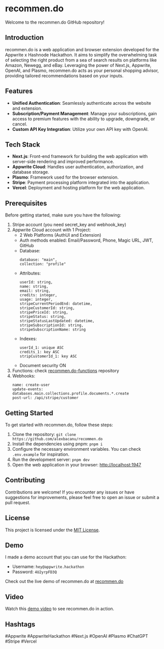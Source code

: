 # recommen.do

Welcome to the recommen.do GitHub repository!

## Introduction

recommen.do is a web application and browser extension developed for the Appwrite x Hashnode Hackathon. It aims to simplify the overwhelming task of selecting the right product from a sea of search results on platforms like Amazon, Newegg, and eBay. Leveraging the power of Next.js, Appwrite, OpenAI, and Plasmo, recommen.do acts as your personal shopping advisor, providing tailored recommendations based on your inputs.

## Features

- **Unified Authentication**: Seamlessly authenticate across the website and extension.
- **Subscription/Payment Management**: Manage your subscriptions, gain access to premium features with the ability to upgrade, downgrade, or cancel.
- **Custom API Key Integration**: Utilize your own API key with OpenAI.

## Tech Stack

- **Next.js**: Front-end framework for building the web application with server-side rendering and improved performance.
- **Appwrite Cloud**: Handles user authentication, authorization, and database storage.
- **Plasmo**: Framework used for the browser extension.
- **Stripe**: Payment processing platform integrated into the application.
- **Vercel**: Deployment and hosting platform for the web application.

## Prerequisites

Before getting started, make sure you have the following:

1. Stripe account (you need secret_key and webhook_key)
2. Appwrite Cloud account with 1 Project:
    - 2 Web Platforms (AuthUI and Extension)
    - Auth methods enabled: Email/Password, Phone, Magic URL, JWT, GitHub
    - Database:
        ```
        database: "main",
        collection: "profile"
        ```
    - Attributes:
        ```
        userId: string,
        name: string,
        email: string,
        credits: integer,
        usage: integer,
        stripeCurrentPeriodEnd: datetime,
        stripeCustomerId: string,
        stripePriceId: string,
        stripeStatus: string,
        stripeStatusLastUpdated: datetime,
        stripeSubscriptionId: string,
        stripeSubscriptionName: string
        ```
    - Indexes:
        ```
        userId_1: unique ASC
        credits_1: key ASC
        stripCustomerId_1: key ASC
        ```
    - Document security ON
3. Functions: check [recommen.do-functions](https://github.com/alexbacanu/recommen.do-functions) repository
4. Webhooks:
    ```
    name: create-user
    update-events: databases.main.collections.profile.documents.*.create
    post-url: /api/stripe/customer
    ```

## Getting Started

To get started with recommen.do, follow these steps:

1. Clone the repository: `git clone https://github.com/alexbacanu/recommen.do`
2. Install the dependencies using pnpm: `pnpm i`
3. Configure the necessary environment variables. You can check `.env.example` for inspiration.
4. Run the development server: `pnpm dev`
5. Open the web application in your browser: [http://localhost:1947](http://localhost:1947)

## Contributing

Contributions are welcome! If you encounter any issues or have suggestions for improvements, please feel free to open an issue or submit a pull request.

## License

This project is licensed under the [MIT License](LICENSE).

## Demo

I made a demo account that you can use for the Hackathon:

- Username: `hey@appwrite.hackathon`
- Password: `4U2yrpFD3Q`

Check out the live demo of recommen.do at [recommen.do](recommendo.vercel.app/)

## Video

Watch this [demo video](https://www.youtube.com/watch?v=your-video-id) to see recommen.do in action.

## Hashtags

#Appwrite #AppwriteHackathon #Next.js #OpenAI #Plasmo #ChatGPT #Stripe #Vercel
